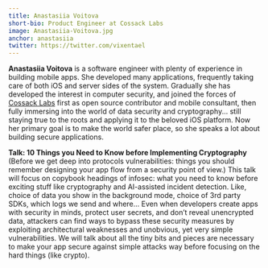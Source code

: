 ```yaml
---
title: Anastasiia Voitova
short-bio: Product Engineer at Cossack Labs
image: Anastasiia-Voitova.jpg
anchor: anastasiia
twitter: https://twitter.com/vixentael
---
```


**Anastasiia Voitova** is a software engineer with plenty of experience in building mobile apps. She developed many applications, frequently taking care of both iOS and server sides of the system. Gradually she has developed the interest in computer security, and joined the forces of [Cossack Labs](https://www.cossacklabs.com/) first as open source contributor and mobile consultant, then fully immersing into the world of data security and cryptography... still staying true to the roots and applying it to the beloved iOS platform. Now her primary goal is to make the world safer place, so she speaks a lot about building secure applications.

**Talk: 10 Things you Need to Know before Implementing Cryptography**  
(Before we get deep into protocols vulnerabilities: things you should remember designing your app flow from a security point of view.)
This talk will focus on copybook headings of infosec: what you need to know before exciting stuff like cryptography and AI-assisted incident detection. Like, choice of data you show in the background mode, choice of 3rd party SDKs, which logs we send and where...
Even when developers create apps with security in minds, protect user secrets, and don’t reveal unencrypted data, attackers can find ways to bypass these security measures by exploiting architectural weaknesses and unobvious, yet very simple vulnerabilities. We will talk about all the tiny bits and pieces are necessary to make your app secure against simple attacks way before focusing on the hard things (like crypto).

